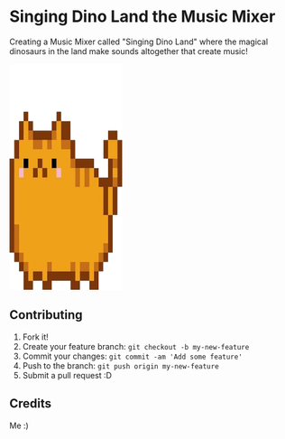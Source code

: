 # Singing Dino Land the Music Mixer

Creating a Music Mixer called "Singing Dino Land" where the magical dinosaurs in the land make sounds altogether that create music!

<img src="images/cat.png" width="200" height="400">

## Contributing

1. Fork it!
2. Create your feature branch: `git checkout -b my-new-feature`
3. Commit your changes: `git commit -am 'Add some feature'`
4. Push to the branch: `git push origin my-new-feature`
5. Submit a pull request :D

## Credits

Me :)
 
